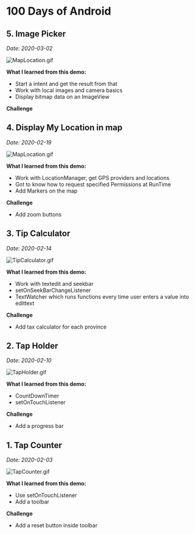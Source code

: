 # 100 Days of Android

## 5. Image Picker
*Date: 2020-03-02*

![MapLocation.gif](images/android5.gif)

**What I learned from this demo:**

* Start a intent and get the result from that
* Work with local images and camera basics
* Display bitmap data on an ImageView

**Challenge**



## 4. Display My Location in map

*Date: 2020-02-19*

![MapLocation.gif](images/android4.gif)

**What I learned from this demo:**

* Work with LocationManager, get GPS providers and locations
* Got to know how to request specified Permissions at RunTime
* Add Markers on the map

**Challenge**

* Add zoom buttons


## 3. Tip Calculator

*Date: 2020-02-14*

![TipCalculator.gif](images/android3.gif)

**What I learned from this demo:**

* Work with textedit and seekbar
* setOnSeekBarChangeListener
* TextWatcher which runs functions every time user enters a value into edittext

**Challenge**

* Add tax calculator for each province


## 2. Tap Holder

*Date: 2020-02-10*

![TapHolder.gif](images/android2.gif)

**What I learned from this demo:**

* CountDownTimer
* setOnTouchListener

**Challenge**

* Add a progress bar


## 1. Tap Counter

*Date: 2020-02-03*

![TapCounter.gif](images/android1.gif)

**What I learned from this demo:**

* Use setOnTouchListener
* Add a toolbar

**Challenge**

* Add a reset button inside toolbar